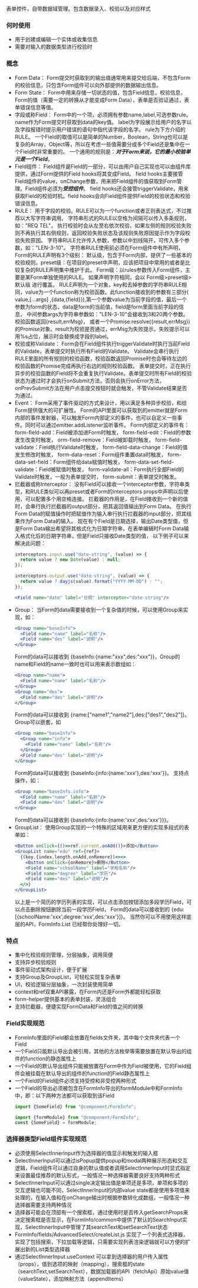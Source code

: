 表单控件，自带数据域管理。包含数据录入、校验以及对应样式

### 何时使用

* 用于创建或编辑一个实体或收集信息
* 需要对输入的数据类型进行校验时

### 概念

* Form Data：
  Form提交时获取到的输出值通常用来提交给后端，不包含Form的校验信息，只包含Form组件可以向外部提供的数据输出信息。
* Form State：
  Form中用来存储一切状态的值，包含Field信息，校验信息，Form的值（需要一定的转换从才能变成Form Data），表单是否验证通过，表单错误信息等值。
* 字段或称Field：
  Form中的一个项，必须拥有参数name,label,可选参数rule。name作为Form提交时获取到data的key值。
  label为字段展示给用户的名字以及字段报错时提示用户错误的语句中指代该字段的名字。
  rule为下方介绍的RULE。
  一个Field的取值可以是简单的Number，Boolean，String也可以是复杂的Array，Object等，所以在考虑一些值需要分成多个Field还是集中在一个Field时非常重要的。
  一个通用的规则是：***对于Form来说，它的最小校验单元是一个Field***。
* Field组件：
  Field组件是Field的一部分，可以由用户自己实现也可以由组件库提供，通过Form提供的Field hooks将其变成Field。
  field hooks主要接管Field组件的value，onChange参数，用来把Field组件的值获取到Form管理。Field组件必须为***受控组件***。
  field hooks还会接管triggerValidate，用来获取Field的校验时机。field hooks会向Field组件提供Field的校验状态和校验错误信息。
* RULE：
  用于字段的校验。RULE可以为一个function或者正则表达式，不过推荐以大写字符串调用。
  字符串形式的RULE以空格为间隔可以传入多条规则，如："REQ TEL"，
  执行校验时会从左至右依次校验，如果左侧的规则校验失败则不再执行其右侧规则，返回校验失败状态及该规则失败原因提示作为字段校验失败原因。
  字符串RULE允许传入参数，参数以中划线隔开，可传入多个参数，如："LEN-3-10"。
  字符串RULE使用前必须在Form组件中有所声明，Form的RULE声明有3个级别：
  默认级，包含于Form内部，提供了一些基本的校验规则。preset级：在项目的preset中声明，应该把项目中常用的或者是比较复杂的RULE声明集中维护于此。
  Form级：以rules参数传入Form组件，主要是某Form单独使用的RULE。
  如果声明字符相同，会以 Form级>preset级>默认级 进行覆盖。
  RULE声明为一个对象，key和去掉参数的字符串RULE相同，value为一个function称为校验函数。此function接收到的参数有三部分(
  value,[...args]
  ,{data,{field}}),第一个参数value为当前字段的值，最后一个参数为form的状态，data是form的当前值，field是form里面当前字段的信息，
  中间参数args为字符串参数如："LEN-3-10"会接收到3和20两个参数。校验函数返回{result,errMsg}，
  或者一个Promise.resolve({result,errMsg})的Promise对象。result为校验是否通过，errMsg为失败提示，失败提示可以用%s占位，展示时会替换成字段的label。
* 校验或称Validate：
  Form会在Field组件执行triggerValidate时执行当前Field的Validate，表单提交时执行所有Field的Validate。
  Validate会串行执行RULE里面的所有规则的校验函数，校验函数返回Promise时也会等待左边的校验函数的Promise完成再执行右边的规则校验函数。
  表单提交时，正在执行异步的校验函数的Field将不会重复执行Validate。表单提交时所有Field的校验状态为通过时才会执行onSubmit方法，否则会执行onError方法，
  onPrevSubmit方法在用户点击提交按钮时就会触发，不管Validate结果是否为通过。
* Event：
  Form采用了事件驱动的方式来设计，用以满足多种异步校验，和给Form提供强大的可扩展性。
  Form的API里面可以获取到的emitter就是Form内部的事件发射器，可以触发Form内部定义的事件，也可以自定义一些事件。同时可以通过emitter.addListener监听事件。
  Form内部定义的事件有：
  form-field-add：Field被添加进Form时触发，
  form-field-edit：Field的参数发生改变时触发，
  orm-field-remove：Field被卸载时触发，
  form-field-validate：Field执行Validate时触发，
  form-field-data-change：Field的值发生修改时触发，
  form-data-reset：Form组件重置data时触发，
  form-data-set-field：Form组件给data赋值时触发，
  form-data-set-field-validate：Field被赋值时触发，
  form-validate-all：Form执行全部Field的Validate时触发，一般为表单提交时，
  form-submit：表单提交时触发。
* 拦截器或称Interceptor：
  没有Field可以接收一个interceptor参数，字符串类型，和RULE类似可以再preset或者Form的interceptors props中声明以后使用，可以配置多个用空格连接。
  拦截器的作用是，在Field接收到一个新的值时，会串行执行拦截器的output部分，把其返回值输出到Form Data。
  在执行Form Data的赋值操作时把赋值作为输入串行执行拦截器的input部分，把其结果作为Form Data的输入。
  现在有个Field是日期选择，输出Date类型值，但是Form Data输出希望将其格式化为日期字符串，在表单编辑时Form
  Data输入格式化后的日期字符串，但是Field只接收Date类型的值，
  以下例子可以来解决此问题：
  ```jsx
  interceptors.input.use("date-string", (value) => {
    return value ? new Date(value) : null;
  });

  interceptors.output.use("date-string", (value) => {
    return value ? dayjs(value).format("YYYY-MM-DD") : "";
  });
  
  <Field name="date" label="日期" interceptor="date-string"/>
  ```
* Group：
  当Form的data需要接收到一个复杂值的时候，可以使用Group来实现，如：
  ```jsx
  <Group name="baseInfo">
    <Field name="name" label="名称"/>
    <Field name="des" label="说明"/>
  </Group>
  ```
  Form的data可以接收到 {baseInfo:{name:"xxx",des:"xxx"}}，Group的name和Field的name一致时也可以用来表示数组如：
  ```jsx
  <Group name="name">
    <Field name="name" label="名称"/>
  </Group>
  <Group name="des">
    <Field name="des" label="说明"/>
  </Group>
  ```
  Form的data可以接收到 {name:["name1","name2"],des:["des1","des2"]}。
  Group可以嵌套，如
  ```jsx
  <Group name="baseInfo">
    <Group name="info">
      <Field name="name" label="名称"/>
    </Group>
    <Field name="des" label="说明"/>
  </Group>
  ```
  Form的data可以接收到 {baseInfo:{info:{name:'xxx'},des:'xxx'}}。
  支持点操作，如：
  ```jsx
  <Group name="baseInfo.info">
    <Field name="name" label="名称"/>
    <Field name="des" label="说明"/>
  </Group>
  ```
  Form的data可以接收到 {baseInfo:{info:{name:'xxx',des:'xxx'}}}。
* GroupList：
  使用Group实现的一个特殊的区域用来更方便的实现多段式的表单如：
  ```jsx
  <Button onClick={()=>ref.current.onAdd()}>添加</Button>
  <GroupList name="edu" ref={ref}>
    {(key,{index,length,onAdd,onRemore})=><>
      <Button onClick={onRemore}>删除</Button>
      <Field name="schoolName" label="学校名称"/>
      <Field name="degree" label="学历"/>
      <Field name="des" label="说明"/>
    </>}
  </GroupList>
  ```
  以上是一个简历的学历列表的实现，可以点击添加按钮添加多段学历Field，可以点击删除按钮删除当前一段学历Field，
  Form的data可以接收到的 {edu:[{schoolName:'xxx',degree:'xxx',des:'xxx'}]}。
  当然你可以不用使用这样底层的API，FormInfo.List 已经帮你处理好一切。

### 特点

* 集中化校验规则管理，分层抽象，调用简便
* 支持异步校验规则
* 事件驱动式架构设计，便于扩展
* 支持Group及GroupList，可轻松实现复杂表单
* UI，校验逻辑分层抽象，一次封装使用简单
* context和ref双重API暴露，在Form内还是Form外都能轻松获取
* form-helper提供基本的表单封装，灵活组合
* 支持拦截器，便捷实现FormData和Field的值之间的转换

### Field实现规范

* FormInfo里面的Field都会放置在fields文件夹，其中每个文件夹代表一个Field
* 一个Field只能默认导出会被引用，其他的方法枚举等需要放置在默认导出的组件的function的静态属性上
* 一个Field的默认导出组件只能被放置在Form中作为Field被使用，它的Field组件会被挂载在默认导出的组件的function的Field静态属性上
* 一个Field的Field组件必须支持受控和非受控两种形式
* 一个Field的导出必须被包含在FormInfo导出的formModule中和FormInfo中，即：以下两种方法都可以获取到该Field
  ```jsx
  import {SomeField} from "@component/FormInfo";
  ```
  ```jsx
  import {formModule} from "@component/FormInfo";
  const {SomeField} = formModule;
  ```

### 选择器类型Field组件实现规范

* 必须使用SelectInnerInput作为选择器的值显示和触发的输入框
* SelectInnerInput可以通过isPopup提供popup和modal两种展示形态和交互逻辑，Field组件可以通过自身的默认值或者调用SelectInnerInput时显式指定来设置最佳推荐的默认形式，一般情况一种选择器需要良好支持两种形式
* SelectInnerInput可以通过single决定输出值是单项还是多项，单项和多项的交互逻辑也可能不同，SelectInnerInput的内部value state都是使用多项值来处理的，在输入值和在onChange输出时根据参数转化成数组，一般情况一种选择器需要支持两种情况
* 选择器可能会在顶部有一个搜索框，通过使用时是否传入getSearchProps来决定搜索框是否显示，在FormInfo/common中提供了默认的SearchInput实现，SelectInnerInput中管理了其searchText和setSearchText状态
* FormInfo/fields/AdvancedSelect/createList.js 实现了一个列表式选择器，实现了包括搜索，下拉加载等逻辑，只需要实现列表渲染逻辑就可以方便的扩展出新的List类型选择器
* 通过SelectInnerInput.useContext 可以拿到选择器的用户传入属性（props），值到选项的映射（mapping），搜索框的state（searchText,setSearchText），数据加载器的API（fetchApi）原始value值（valueState），添加映射方法（appendItems）